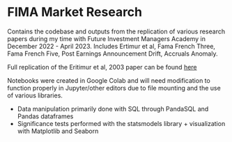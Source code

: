 # FIMA Market Research
Contains the codebase and outputs from the replication of various research papers during my time with Future Investment Managers Academy in December 2022 - April 2023. Includes Ertimur et al, Fama French Three, Fama French Five, Post Earnings Announcement Drift, Accruals Anomaly.

Full replication of the Eritimur et al, 2003 paper can be found [here](Ertimur%20Replication%202020.pdf)

Notebooks were created in Google Colab and will need  modification to function properly in Jupyter/other editors due to file mounting and the use of various libraries.

- Data manipulation primarily done with SQL through PandaSQL and Pandas dataframes
- Significance tests performed with the statsmodels library + visualization with Matplotlib and Seaborn
